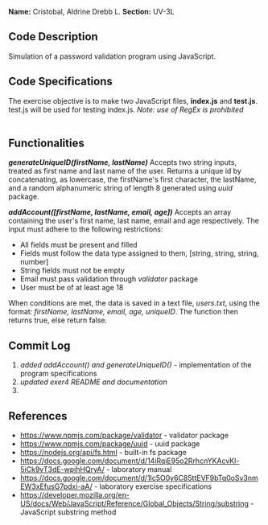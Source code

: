 ﻿
**Name:** Cristobal, Aldrine Drebb L.
**Section:** UV-3L

## Code Description
Simulation of a password validation program using JavaScript.

## Code Specifications
The exercise objective is to make two JavaScript files, **index.js** and **test.js**. test.js will be used for testing index.js. *Note: use of RegEx is prohibited*  <br/><br/>

## Functionalities
***generateUniqueID(firstName, lastName)*** 
Accepts two string inputs, treated as first name and last name of the user. Returns a unique id by concatenating, as lowercase, the firstName's first character, the lastName, and a random alphanumeric string of length 8 generated using *uuid* package. <br/>

***addAccount([firstName, lastName, email, age])*** 
Accepts an array containing the user's first name, last name, email and age respectively. The input must adhere to the following restrictions: 
- All fields must be present and filled
- Fields must follow the data type assigned to them, [string, string, string, number]
- String fields must not be empty
- Email must pass validation through *validator* package
- User must be of at least age 18

When conditions are met, the data is saved in a text file, *users.txt*, using the format: *firstName, lastName, email, age, uniqueID*. The function then returns true, else return false.<br/>

## Commit Log

1.  *added addAccount() and generateUniqueID()* - implementation of the program specifications
2.  *updated exer4 README and documentation* 
3. 

## References
 - https://www.npmjs.com/package/validator - validator package
 - https://www.npmjs.com/package/uuid - uuid package
 - https://nodejs.org/api/fs.html - built-in fs package
 - https://docs.google.com/document/d/14iRqiE95o2RrhcnYKAcvKl-5iCk9vT3dE-wpihHQryA/ - laboratory manual 
 - https://docs.google.com/document/d/1lc5O0y6C85ttEVF9bTq0oSv3nmEW3xEfusG7pdxi-aA/ - laboratory exercise specifications
 - https://developer.mozilla.org/en-US/docs/Web/JavaScript/Reference/Global_Objects/String/substring - JavaScript substring method